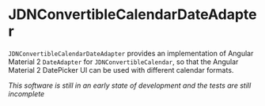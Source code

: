 # JDNConvertibleCalendarDateAdapter

`JDNConvertibleCalendarDateAdapter` provides an implementation of Angular Material 2 `DateAdapter` for `JDNConvertibleCalendar`, 
so that the Angular Material 2 DatePicker UI can be used with different calendar formats.

*This software is still in an early state of development and the tests are still incomplete*
